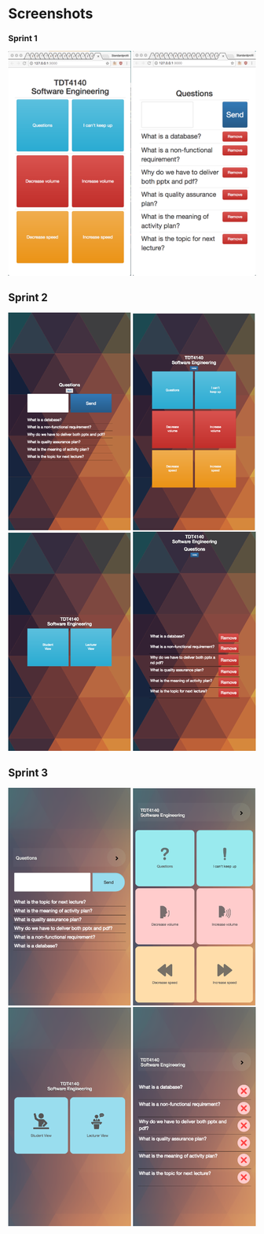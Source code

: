 # Screenshots

### Sprint 1
<img src="sprint-1/student-view.png" alt="alt text" width="250">
<img src="sprint-1/student-questions.png" alt="alt text" width="250">

## Sprint 2
<img src="sprint-2/student-questions.png" alt="alt text" width="250">
<img src="sprint-2/student-view.png" alt="alt text" width="250">
<img src="sprint-2/front-view.png" alt="alt text" width="250">
<img src="sprint-2/lecturer-view.png" alt="alt text" width="250">

## Sprint 3
<img src="sprint-3/student-questions.png" alt="alt text" width="250">
<img src="sprint-3/student-view.png" alt="alt text" width="250">
<img src="sprint-3/front-view.png" alt="alt text" width="250">
<img src="sprint-3/lecturer-view.png" alt="alt text" width="250">
